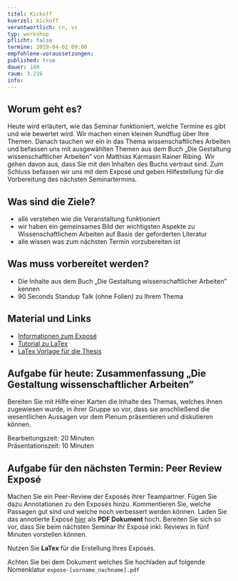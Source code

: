 ```yaml
---
titel: Kickoff
kuerzel: kickoff
verantwortlich: cn, vs
typ: workshop
pflicht: false
termine: 2019-04-02 09:00
empfohlene-voraussetzungen: 
published: true
dauer: 180
raum: 3.216
info: 
---
```


## Worum geht es?

Heute wird erläutert, wie das Seminar funktioniert, welche Termine es gibt und wie bewertet wird. Wir machen einen kleinen Rundflug über Ihre Themen. Danach tauchen wir ein in das Thema wissenschaftliches Arbeiten und befassen uns mit ausgewählten Themen aus dem Buch „Die Gestaltung wissenschaftlicher Arbeiten” von Matthias Karmasin Rainer Ribing. Wir gehen davon aus, dass Sie mit den Inhalten des Buchs vertraut sind. Zum Schluss befassen wir uns mit dem Exposé und geben Hilfestellung für die Vorbereitung des nächsten Seminartermins.

## Was sind die Ziele?

- alle verstehen wie die Veranstaltung funktioniert
- wir haben ein gemeinsames Bild der wichtigsten Aspekte zu Wissenschaftlichem Arbeiten auf Basis der geforderten Literatur
- alle wissen was zum nächsten Termin vorzubereiten ist

## Was muss vorbereitet werden?

* Die Inhalte aus dem Buch „Die Gestaltung wissenschaftlicher Arbeiten” kennen
* 90 Seconds Standup Talk (ohne Folien) zu Ihrem Thema


## Material und Links

* [Informationen zum Exposé](https://ilias.th-koeln.de/goto.php?target=file_1239838_download&client_id=ILIAS_FH_Koeln)
* [Tutorial zu LaTex](https://www.latex-tutorial.com)
* [LaTex Vorlage für die Thesis](https://ilias.th-koeln.de/goto.php?target=file_1270014_download&client_id=ILIAS_FH_Koeln)



## Aufgabe für heute: Zusammenfassung „Die Gestaltung wissenschaftlicher Arbeiten”

Bereiten Sie mit Hilfe einer Karten die Inhalte des Themas, welches ihnen zugewiesen wurde, in ihrer Gruppe so vor, dass sie anschließend die wesentlichen Aussagen vor dem Plenum präsentieren und diskutieren können.

Bearbeitungszeit: 20 Minuten  
Präsentationszeit: 10 Minuten

## Aufgabe für den nächsten Termin: Peer Review Exposé

Machen Sie ein Peer-Review der Exposés ihrer Teampartner. Fügen Sie dazu Annotationen zu den Exposés hinzu. Kommentieren Sie, welche Passagen gut sind und welche noch verbessert werden können. Laden Sie das annotierte Exposé [hier](https://ilias.th-koeln.de/ilias.php?ref_id=1241600&ass_id=11087&cmd=submissionScreen&cmdClass=ilexsubmissionfilegui&cmdNode=aa:kn:aq:ap&baseClass=ilExerciseHandlerGUI) als **PDF Dokument** hoch.
Bereiten Sie sich so vor, dass Sie beim nächsten Seminar Ihr Exposé inkl. Reviews in fünf Minuten vorstellen können.

Nutzen Sie **LaTex** für die Erstellung Ihres Exposés.

Achten Sie bei dem Dokument welches Sie hochladen auf folgende Nomenklatur
`expose-[vorname_nachname].pdf`

